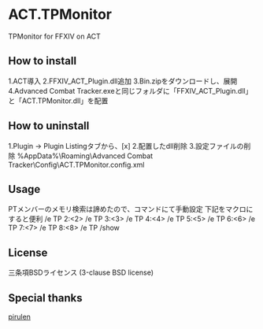 ACT.TPMonitor
=============

TPMonitor for FFXIV on ACT

How to install
----------------
1.ACT導入
2.FFXIV_ACT_Plugin.dll追加
3.Bin.zipをダウンロードし、展開
4.Advanced Combat Tracker.exeと同じフォルダに「FFXIV_ACT_Plugin.dll」と「ACT.TPMonitor.dll」を配置

How to uninstall
----------------
1.Plugin -> Plugin Listingタブから、[x]
2.配置したdll削除
3.設定ファイルの削除
%AppData%\Roaming\Advanced Combat Tracker\Config\ACT.TPMonitor.config.xml

Usage
------
PTメンバーのメモリ検索は諦めたので、コマンドにて手動設定
下記をマクロにすると便利
/e TP 2:<2>
/e TP 3:<3>
/e TP 4:<4>
/e TP 5:<5>
/e TP 6:<6>
/e TP 7:<7>
/e TP 8:<8>
/e TP /show

License
-------
三条項BSDライセンス (3-clause BSD license)

Special thanks
----------------
[pirulen](http://typodermicfonts.com/pirulen/)

